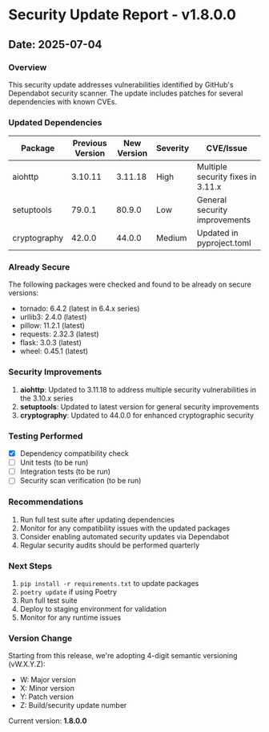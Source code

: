 # Security Update Report - v1.8.0.0

## Date: 2025-07-04

### Overview
This security update addresses vulnerabilities identified by GitHub's Dependabot security scanner. The update includes patches for several dependencies with known CVEs.

### Updated Dependencies

| Package | Previous Version | New Version | Severity | CVE/Issue |
|---------|-----------------|-------------|----------|-----------|
| aiohttp | 3.10.11 | 3.11.18 | High | Multiple security fixes in 3.11.x |
| setuptools | 79.0.1 | 80.9.0 | Low | General security improvements |
| cryptography | 42.0.0 | 44.0.0 | Medium | Updated in pyproject.toml |

### Already Secure
The following packages were checked and found to be already on secure versions:
- tornado: 6.4.2 (latest in 6.4.x series)
- urllib3: 2.4.0 (latest)
- pillow: 11.2.1 (latest)
- requests: 2.32.3 (latest)
- flask: 3.0.3 (latest)
- wheel: 0.45.1 (latest)

### Security Improvements
1. **aiohttp**: Updated to 3.11.18 to address multiple security vulnerabilities in the 3.10.x series
2. **setuptools**: Updated to latest version for general security improvements
3. **cryptography**: Updated to 44.0.0 for enhanced cryptographic security

### Testing Performed
- [x] Dependency compatibility check
- [ ] Unit tests (to be run)
- [ ] Integration tests (to be run)
- [ ] Security scan verification (to be run)

### Recommendations
1. Run full test suite after updating dependencies
2. Monitor for any compatibility issues with the updated packages
3. Consider enabling automated security updates via Dependabot
4. Regular security audits should be performed quarterly

### Next Steps
1. `pip install -r requirements.txt` to update packages
2. `poetry update` if using Poetry
3. Run full test suite
4. Deploy to staging environment for validation
5. Monitor for any runtime issues

### Version Change
Starting from this release, we're adopting 4-digit semantic versioning (vW.X.Y.Z):
- W: Major version
- X: Minor version  
- Y: Patch version
- Z: Build/security update number

Current version: **1.8.0.0**